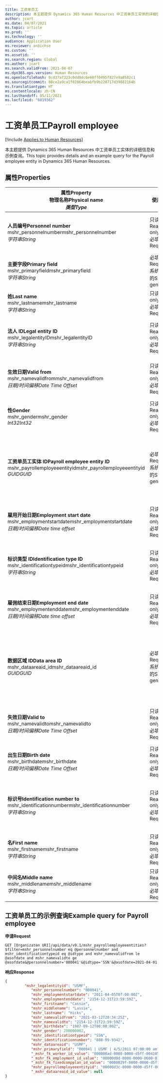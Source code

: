 ```yaml
---
title: 工资单员工
description: 本主题提供 Dynamics 365 Human Resources 中工资单员工实体的详细信息和示例查询。
author: jcart
ms.date: 04/07/2021
ms.topic: article
ms.prod: ''
ms.technology: ''
audience: Application User
ms.reviewer: anbichse
ms.custom: ''
ms.assetid: ''
ms.search.region: Global
ms.author: jcart
ms.search.validFrom: 2021-04-07
ms.dyn365.ops.version: Human Resources
ms.openlocfilehash: 0cd37a7323c0dd0dc6e60ff0495f827e9a8582c1
ms.sourcegitcommit: 08ce2a9ca1f02064beabfb9b228717d39882164b
ms.translationtype: HT
ms.contentlocale: zh-CN
ms.lasthandoff: 05/11/2021
ms.locfileid: "6019362"
---
```

# <a name="payroll-employee"></a><span data-ttu-id="36880-103">工资单员工</span><span class="sxs-lookup"><span data-stu-id="36880-103">Payroll employee</span></span>

[!include [Applies to Human Resources](../includes/applies-to-hr.md)]

<span data-ttu-id="36880-104">本主题提供 Dynamics 365 Human Resources 中工资单员工实体的详细信息和示例查询。</span><span class="sxs-lookup"><span data-stu-id="36880-104">This topic provides details and an example query for the Payroll employee entity in Dynamics 365 Human Resources.</span></span>

## <a name="properties"></a><span data-ttu-id="36880-105">属性</span><span class="sxs-lookup"><span data-stu-id="36880-105">Properties</span></span>

| <span data-ttu-id="36880-106">属性</span><span class="sxs-lookup"><span data-stu-id="36880-106">Property</span></span><br><span data-ttu-id="36880-107">**物理名称**</span><span class="sxs-lookup"><span data-stu-id="36880-107">**Physical name**</span></span><br><span data-ttu-id="36880-108">**_类型_**</span><span class="sxs-lookup"><span data-stu-id="36880-108">**_Type_**</span></span> | <span data-ttu-id="36880-109">使用</span><span class="sxs-lookup"><span data-stu-id="36880-109">Use</span></span> | <span data-ttu-id="36880-110">说明</span><span class="sxs-lookup"><span data-stu-id="36880-110">Description</span></span> |
| --- | --- | --- |
| <span data-ttu-id="36880-111">**人员编号**</span><span class="sxs-lookup"><span data-stu-id="36880-111">**Personnel number**</span></span><br><span data-ttu-id="36880-112">mshr_personnelnumber</span><span class="sxs-lookup"><span data-stu-id="36880-112">mshr_personnelnumber</span></span><br><span data-ttu-id="36880-113">*字符串*</span><span class="sxs-lookup"><span data-stu-id="36880-113">*String*</span></span> | <span data-ttu-id="36880-114">只读</span><span class="sxs-lookup"><span data-stu-id="36880-114">Read-only</span></span><br><span data-ttu-id="36880-115">必填</span><span class="sxs-lookup"><span data-stu-id="36880-115">Required</span></span> | <span data-ttu-id="36880-116">员工的唯一人员编号。</span><span class="sxs-lookup"><span data-stu-id="36880-116">The employee's unique personnel number.</span></span> |
| <span data-ttu-id="36880-117">**主要字段**</span><span class="sxs-lookup"><span data-stu-id="36880-117">**Primary field**</span></span><br><span data-ttu-id="36880-118">mshr_primaryfield</span><span class="sxs-lookup"><span data-stu-id="36880-118">mshr_primaryfield</span></span><br><span data-ttu-id="36880-119">*字符串*</span><span class="sxs-lookup"><span data-stu-id="36880-119">*String*</span></span> | <span data-ttu-id="36880-120">必填</span><span class="sxs-lookup"><span data-stu-id="36880-120">Required</span></span><br><span data-ttu-id="36880-121">系统生成的</span><span class="sxs-lookup"><span data-stu-id="36880-121">System generated</span></span> |  |
| <span data-ttu-id="36880-122">**姓**</span><span class="sxs-lookup"><span data-stu-id="36880-122">**Last name**</span></span><br><span data-ttu-id="36880-123">mshr_lastname</span><span class="sxs-lookup"><span data-stu-id="36880-123">mshr_lastname</span></span><br><span data-ttu-id="36880-124">*字符串*</span><span class="sxs-lookup"><span data-stu-id="36880-124">*String*</span></span> | <span data-ttu-id="36880-125">只读</span><span class="sxs-lookup"><span data-stu-id="36880-125">Read only</span></span><br><span data-ttu-id="36880-126">必填</span><span class="sxs-lookup"><span data-stu-id="36880-126">Required</span></span> | <span data-ttu-id="36880-127">员工姓氏。</span><span class="sxs-lookup"><span data-stu-id="36880-127">Employee last name.</span></span> |
| <span data-ttu-id="36880-128">**法人 ID**</span><span class="sxs-lookup"><span data-stu-id="36880-128">**Legal entity ID**</span></span><br><span data-ttu-id="36880-129">mshr_legalentityID</span><span class="sxs-lookup"><span data-stu-id="36880-129">mshr_legalentityID</span></span><br><span data-ttu-id="36880-130">*字符串*</span><span class="sxs-lookup"><span data-stu-id="36880-130">*String*</span></span> | <span data-ttu-id="36880-131">只读</span><span class="sxs-lookup"><span data-stu-id="36880-131">Read-only</span></span><br><span data-ttu-id="36880-132">必填</span><span class="sxs-lookup"><span data-stu-id="36880-132">Required</span></span> | <span data-ttu-id="36880-133">指定法人（公司）。</span><span class="sxs-lookup"><span data-stu-id="36880-133">Specifies the legal entity (company).</span></span> |
| <span data-ttu-id="36880-134">**生效日期**</span><span class="sxs-lookup"><span data-stu-id="36880-134">**Valid from**</span></span><br><span data-ttu-id="36880-135">mshr_namevalidfrom</span><span class="sxs-lookup"><span data-stu-id="36880-135">mshr_namevalidfrom</span></span><br><span data-ttu-id="36880-136">*日期/时间偏移*</span><span class="sxs-lookup"><span data-stu-id="36880-136">*Date Time Offset*</span></span> | <span data-ttu-id="36880-137">只读</span><span class="sxs-lookup"><span data-stu-id="36880-137">Read-only</span></span> <br><span data-ttu-id="36880-138">必填</span><span class="sxs-lookup"><span data-stu-id="36880-138">Required</span></span> | <span data-ttu-id="36880-139">员工信息有效的开始日期。</span><span class="sxs-lookup"><span data-stu-id="36880-139">Date the employee information is valid from.</span></span>  |
| <span data-ttu-id="36880-140">**性**</span><span class="sxs-lookup"><span data-stu-id="36880-140">**Gender**</span></span><br><span data-ttu-id="36880-141">mshr_gender</span><span class="sxs-lookup"><span data-stu-id="36880-141">mshr_gender</span></span><br><span data-ttu-id="36880-142">*Int32*</span><span class="sxs-lookup"><span data-stu-id="36880-142">*Int32*</span></span> | <span data-ttu-id="36880-143">只读</span><span class="sxs-lookup"><span data-stu-id="36880-143">Read-only</span></span><br><span data-ttu-id="36880-144">必填</span><span class="sxs-lookup"><span data-stu-id="36880-144">Required</span></span> | <span data-ttu-id="36880-145">员工的性别。</span><span class="sxs-lookup"><span data-stu-id="36880-145">The employee's gender.</span></span> |
| <span data-ttu-id="36880-146">**工资单员工实体 ID**</span><span class="sxs-lookup"><span data-stu-id="36880-146">**Payroll employee entity ID**</span></span><br><span data-ttu-id="36880-147">mshr_payrollemployeeentityid</span><span class="sxs-lookup"><span data-stu-id="36880-147">mshr_payrollemployeeentityid</span></span><br><span data-ttu-id="36880-148">*GUID*</span><span class="sxs-lookup"><span data-stu-id="36880-148">*GUID*</span></span> | <span data-ttu-id="36880-149">必填</span><span class="sxs-lookup"><span data-stu-id="36880-149">Required</span></span><br><span data-ttu-id="36880-150">系统生成的</span><span class="sxs-lookup"><span data-stu-id="36880-150">System generated</span></span> | <span data-ttu-id="36880-151">系统生成的用于唯一标识员工的 GUID 值。</span><span class="sxs-lookup"><span data-stu-id="36880-151">A system-generated GUID value to uniquely identify the employee.</span></span> |
| <span data-ttu-id="36880-152">**雇用开始日期**</span><span class="sxs-lookup"><span data-stu-id="36880-152">**Employment start date**</span></span><br><span data-ttu-id="36880-153">mshr_employmentstartdate</span><span class="sxs-lookup"><span data-stu-id="36880-153">mshr_employmentstartdate</span></span><br><span data-ttu-id="36880-154">*日期/时间偏移*</span><span class="sxs-lookup"><span data-stu-id="36880-154">*Date time offset*</span></span> | <span data-ttu-id="36880-155">只读</span><span class="sxs-lookup"><span data-stu-id="36880-155">Read-only</span></span><br><span data-ttu-id="36880-156">必填</span><span class="sxs-lookup"><span data-stu-id="36880-156">Required</span></span> | <span data-ttu-id="36880-157">员工受雇用的开始日期。</span><span class="sxs-lookup"><span data-stu-id="36880-157">The start date of the employee's employment.</span></span> |
| <span data-ttu-id="36880-158">**标识类型 ID**</span><span class="sxs-lookup"><span data-stu-id="36880-158">**Identification type ID**</span></span><br><span data-ttu-id="36880-159">mshr_identificationtypeid</span><span class="sxs-lookup"><span data-stu-id="36880-159">mshr_identificationtypeid</span></span><br><span data-ttu-id="36880-160">*字符串*</span><span class="sxs-lookup"><span data-stu-id="36880-160">*String*</span></span> |<span data-ttu-id="36880-161">只读</span><span class="sxs-lookup"><span data-stu-id="36880-161">Read-only</span></span><br><span data-ttu-id="36880-162">必填</span><span class="sxs-lookup"><span data-stu-id="36880-162">Required</span></span> | <span data-ttu-id="36880-163">针对员工定义的标识类型。</span><span class="sxs-lookup"><span data-stu-id="36880-163">The identification type defined for the employee.</span></span> |
| <span data-ttu-id="36880-164">**雇佣结束日期**</span><span class="sxs-lookup"><span data-stu-id="36880-164">**Employment end date**</span></span><br><span data-ttu-id="36880-165">mshr_employmentenddate</span><span class="sxs-lookup"><span data-stu-id="36880-165">mshr_employmentenddate</span></span><br><span data-ttu-id="36880-166">*日期/时间偏移*</span><span class="sxs-lookup"><span data-stu-id="36880-166">*Date time offset*</span></span> | <span data-ttu-id="36880-167">只读</span><span class="sxs-lookup"><span data-stu-id="36880-167">Read-only</span></span><br><span data-ttu-id="36880-168">必填</span><span class="sxs-lookup"><span data-stu-id="36880-168">Required</span></span> |<span data-ttu-id="36880-169">员工受雇用的结束日期。</span><span class="sxs-lookup"><span data-stu-id="36880-169">The end of the employee's employment.</span></span>  |
| <span data-ttu-id="36880-170">**数据区域 ID**</span><span class="sxs-lookup"><span data-stu-id="36880-170">**Data area ID**</span></span><br><span data-ttu-id="36880-171">mshr_dataareaid_id</span><span class="sxs-lookup"><span data-stu-id="36880-171">mshr_dataareaid_id</span></span><br><span data-ttu-id="36880-172">*GUID*</span><span class="sxs-lookup"><span data-stu-id="36880-172">*GUID*</span></span> | <span data-ttu-id="36880-173">必填</span><span class="sxs-lookup"><span data-stu-id="36880-173">Required</span></span> <br><span data-ttu-id="36880-174">系统生成的</span><span class="sxs-lookup"><span data-stu-id="36880-174">System generated</span></span> | <span data-ttu-id="36880-175">系统生成的标识法人（公司）的 GUID 值。</span><span class="sxs-lookup"><span data-stu-id="36880-175">System-generated GUID value identifying the legal entity (company).</span></span> |
| <span data-ttu-id="36880-176">**失效日期**</span><span class="sxs-lookup"><span data-stu-id="36880-176">**Valid to**</span></span><br><span data-ttu-id="36880-177">mshr_namevalidto</span><span class="sxs-lookup"><span data-stu-id="36880-177">mshr_namevalidto</span></span><br><span data-ttu-id="36880-178">*日期/时间偏移*</span><span class="sxs-lookup"><span data-stu-id="36880-178">*Date Time Offset*</span></span> |  <span data-ttu-id="36880-179">只读</span><span class="sxs-lookup"><span data-stu-id="36880-179">Read-only</span></span><br><span data-ttu-id="36880-180">必填</span><span class="sxs-lookup"><span data-stu-id="36880-180">Required</span></span> | <span data-ttu-id="36880-181">员工信息有效的结束日期。</span><span class="sxs-lookup"><span data-stu-id="36880-181">Date the employee information is valid to.</span></span> |
| <span data-ttu-id="36880-182">**出生日期**</span><span class="sxs-lookup"><span data-stu-id="36880-182">**Birth date**</span></span><br><span data-ttu-id="36880-183">mshr_birthdate</span><span class="sxs-lookup"><span data-stu-id="36880-183">mshr_birthdate</span></span><br><span data-ttu-id="36880-184">*日期/时间偏移*</span><span class="sxs-lookup"><span data-stu-id="36880-184">*Date Time Offset*</span></span> | <span data-ttu-id="36880-185">只读</span><span class="sxs-lookup"><span data-stu-id="36880-185">Read-only</span></span> <br><span data-ttu-id="36880-186">必填</span><span class="sxs-lookup"><span data-stu-id="36880-186">Required</span></span> | <span data-ttu-id="36880-187">员工的出生日期</span><span class="sxs-lookup"><span data-stu-id="36880-187">The employee's birth date</span></span> |
| <span data-ttu-id="36880-188">**标识号**</span><span class="sxs-lookup"><span data-stu-id="36880-188">**Identification number to**</span></span><br><span data-ttu-id="36880-189">mshr_identificationnumber</span><span class="sxs-lookup"><span data-stu-id="36880-189">mshr_identificationnumber</span></span><br><span data-ttu-id="36880-190">*字符串*</span><span class="sxs-lookup"><span data-stu-id="36880-190">*String*</span></span> | <span data-ttu-id="36880-191">只读</span><span class="sxs-lookup"><span data-stu-id="36880-191">Read-only</span></span> <br><span data-ttu-id="36880-192">必填</span><span class="sxs-lookup"><span data-stu-id="36880-192">Required</span></span> |<span data-ttu-id="36880-193">针对员工定义的标识号。</span><span class="sxs-lookup"><span data-stu-id="36880-193">The identification number defined for the employee.</span></span>  |
| <span data-ttu-id="36880-194">**名**</span><span class="sxs-lookup"><span data-stu-id="36880-194">**First name**</span></span><br><span data-ttu-id="36880-195">mshr_firstname</span><span class="sxs-lookup"><span data-stu-id="36880-195">mshr_firstname</span></span><br><span data-ttu-id="36880-196">*字符串*</span><span class="sxs-lookup"><span data-stu-id="36880-196">*String*</span></span> | <span data-ttu-id="36880-197">只读</span><span class="sxs-lookup"><span data-stu-id="36880-197">Read-only</span></span><br><span data-ttu-id="36880-198">必填</span><span class="sxs-lookup"><span data-stu-id="36880-198">Required</span></span> | <span data-ttu-id="36880-199">员工名字。</span><span class="sxs-lookup"><span data-stu-id="36880-199">Employee first name.</span></span> |
| <span data-ttu-id="36880-200">**中间名**</span><span class="sxs-lookup"><span data-stu-id="36880-200">**Middle name**</span></span><br><span data-ttu-id="36880-201">mshr_middlename</span><span class="sxs-lookup"><span data-stu-id="36880-201">mshr_middlename</span></span><br><span data-ttu-id="36880-202">*字符串*</span><span class="sxs-lookup"><span data-stu-id="36880-202">*String*</span></span> | <span data-ttu-id="36880-203">只读</span><span class="sxs-lookup"><span data-stu-id="36880-203">Read-only</span></span><br><span data-ttu-id="36880-204">必填</span><span class="sxs-lookup"><span data-stu-id="36880-204">Required</span></span> |<span data-ttu-id="36880-205">员工中间名。</span><span class="sxs-lookup"><span data-stu-id="36880-205">Employee middle name.</span></span>  |

## <a name="example-query-for-payroll-employee"></a><span data-ttu-id="36880-206">工资单员工的示例查询</span><span class="sxs-lookup"><span data-stu-id="36880-206">Example query for Payroll employee</span></span>

<span data-ttu-id="36880-207">**申请**</span><span class="sxs-lookup"><span data-stu-id="36880-207">**Request**</span></span>

```http
GET [Organizaton URI]/api/data/v9.1/mshr_payrollemployeeentities?$filter=mshr_personnelnumber eq @personnelnumber and mshr_identificationtypeid eq @idtype and mshr_namevalidfrom le @asofdate and mshr_namevalidto ge @asofdate&@personnelnumber='000041'&@idtype='SSN'&@asofdate=2021-04-01
```

<span data-ttu-id="36880-208">**响应**</span><span class="sxs-lookup"><span data-stu-id="36880-208">**Response**</span></span>

```json
{
         "mshr_legalentityid": "USMF",
            "mshr_personnelnumber": "000041",
            "mshr_employmentstartdate": "2011-04-05T07:00:00Z",
            "mshr_employmentenddate": "2154-12-31T23:59:59Z",
            "mshr_firstname": "Cassie",
            "mshr_middlename": "Lassie",
            "mshr_lastname": "Hicks",
            "mshr_namevalidfrom": "2021-03-12T20:34:25Z",
            "mshr_namevalidto": "2154-12-31T23:59:59Z",
            "mshr_birthdate": "1987-09-12T00:00:00Z",
            "mshr_gender": 200000002,
            "mshr_identificationtypeid": "SSN",
            "mshr_identificationnumber": "888-99-9342",
            "mshr_dataareaid": "USMF",
            "mshr_primaryfield": "000041 | USMF | 4/5/2011 07:00:00 am",
            "_mshr_fk_worker_id_value": "000000ad-0000-0000-d5ff-004105000000",
            "_mshr_fk_employment_id_value": "00000d0d-0000-0000-0600-014105000000",
            "_mshr_fk_fixedcompplan_id_value": "0000029f-0000-0000-d5ff-004105000000",
            "mshr_payrollemployeeentityid": "00000d3c-0000-0000-d5ff-004105000000",
            "_mshr_dataareaid_id_value": null
}
```
